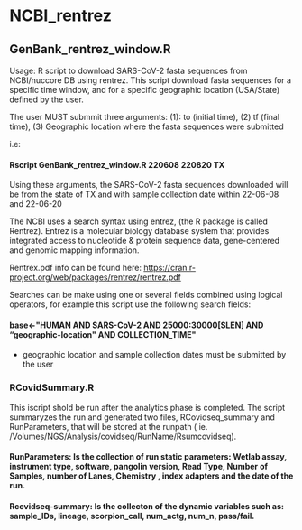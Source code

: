 # NCBI_rentrez


##  GenBank_rentrez_window.R
Usage: R script to download SARS-CoV-2 fasta sequences from NCBI/nuccore DB using rentrez. 
This script download fasta sequences for a specific time window, and for  a specific geographic location (USA/State) defined by the user. 

The user MUST submmit three arguments: (1): to (initial time), (2) tf (final time), (3) Geographic location where the fasta sequences were submitted

i.e: 
#### Rscript GenBank_rentrez_window.R  220608  220820  TX
Using these arguments, the SARS-CoV-2 fasta sequences downloaded will be from the state of TX and with sample collection date within 22-06-08 and 22-06-20

The NCBI uses a search syntax using entrez, (the R package is called Rentrez). Entrez is a molecular biology database system that provides integrated access to nucleotide & protein sequence data, gene-centered and genomic mapping information.

Rentrex.pdf info can be found here: https://cran.r-project.org/web/packages/rentrez/rentrez.pdf

Searches can be make using one or several fields combined using logical operators, for example this script use the following search fields:
#### base<-"HUMAN AND SARS-CoV-2 AND 25000:30000[SLEN] AND “geographic-location" AND COLLECTION_TIME"
- geographic location and sample collection dates must be submitted by the user


### RCovidSummary.R

This iscript shold be run after the analytics phase is completed. The script summaryzes the run and generated two files, RCovidseq_summary and RunParameters, that will be stored at the runpath ( ie. /Volumes/NGS/Analysis/covidseq/RunName/Rsumcovidseq). 

#### RunParameters: Is the collection of run static parameters: Wetlab assay, instrument type, software, pangolin version, Read Type, Number of Samples, number of Lanes, Chemistry , index adapters and the date of the run.
#### Rcovidseq-summary: Is the collecton of the dynamic variables  such as: sample_IDs, lineage, scorpion_call, num_actg, num_n, pass/fail.
